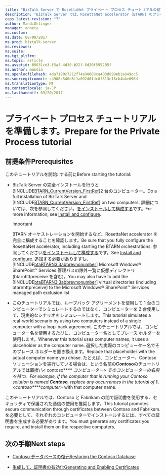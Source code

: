 ```yaml
---
title: "BizTalk Server で RosettaNet プライベート プロセス チュートリアルの前提条件 |Microsoft ドキュメント"
description: "BizTalk Server では、RosettaNet accelerator (BTARN) のプライベート プロセス チュートリアルの手順の前提条件"
caps.latest.revision: "7"
author: MandiOhlinger
manager: anneta
ms.custom: 
ms.date: 08/09/2017
ms.prod: biztalk-server
ms.reviewer: 
ms.suite: 
ms.tgt_pltfrm: 
ms.topic: article
ms.assetid: 89631ce3-f5af-4d30-b22f-6d20f595295f
ms.author: mandia
ms.openlocfilehash: 4da7190c7212f74a90689ca403d899eb1a849cc5
ms.sourcegitcommit: cb908c540d8f1a692d01dc8f313e16cb4b4e696d
ms.translationtype: MT
ms.contentlocale: ja-JP
ms.lasthandoff: 09/20/2017
---
```

# <a name="prepare-for-the-private-process-tutorial"></a><span data-ttu-id="576bb-103">プライベート プロセス チュートリアルを準備します。</span><span class="sxs-lookup"><span data-stu-id="576bb-103">Prepare for the Private Process tutorial</span></span>

## <a name="prerequisites"></a><span data-ttu-id="576bb-104">前提条件</span><span class="sxs-lookup"><span data-stu-id="576bb-104">Prerequisites</span></span>
<span data-ttu-id="576bb-105">このチュートリアルを開始: する前に</span><span class="sxs-lookup"><span data-stu-id="576bb-105">Before starting the tutorial:</span></span>
  
-   <span data-ttu-id="576bb-106">BizTalk Server の完全インストールを行うと[!INCLUDE[BTARN_CurrentVersion_FirstRef](../../includes/btarn-currentversion-firstref-md.md)]2 台のコンピューター。</span><span class="sxs-lookup"><span data-stu-id="576bb-106">Do a full installation of BizTalk Server and [!INCLUDE[BTARN_CurrentVersion_FirstRef](../../includes/btarn-currentversion-firstref-md.md)] on two computers.</span></span> <span data-ttu-id="576bb-107">詳細については、次を参照してください。[をインストールして構成する](install-configure-biztalk-accelerator-for-rosettanet.md)です。</span><span class="sxs-lookup"><span data-stu-id="576bb-107">For more information, see [Install and configure](install-configure-biztalk-accelerator-for-rosettanet.md).</span></span>  
  
    > [!IMPORTANT]
    >  <span data-ttu-id="576bb-108">BTARN オーケストレーションを開始するなど、RosettaNet accelerator を完全に構成することを確認します。</span><span class="sxs-lookup"><span data-stu-id="576bb-108">Be sure that you fully configure the RosettaNet accelerator, including starting the BTARN orchestrations.</span></span> <span data-ttu-id="576bb-109">参照してください[をインストールして構成する](install-configure-biztalk-accelerator-for-rosettanet.md)です。</span><span class="sxs-lookup"><span data-stu-id="576bb-109">See [Install and configure](install-configure-biztalk-accelerator-for-rosettanet.md).</span></span> <span data-ttu-id="576bb-110">追加する必要がありますも、 [!INCLUDE[btaBTARN3.3abbrevnonumber](../../includes/btabtarn3-3abbrevnonumber-md.md)] Microsoft Windows® SharePoint™ Services 管理パスの除外一覧に仮想ディレクトリ (btarnhttpreceive を含む)。</span><span class="sxs-lookup"><span data-stu-id="576bb-110">You may also have to add the [!INCLUDE[btaBTARN3.3abbrevnonumber](../../includes/btabtarn3-3abbrevnonumber-md.md)] virtual directories (including btarnhttpreceive) to the Microsoft Windows® SharePoint™ Services managed path exclusion list.</span></span> 
  
-   <span data-ttu-id="576bb-111">このチュートリアルでは、ループバック アグリーメントを使用して 1 台のコンピューターでシミュレートするのではなく、コンピューターを 2 台使用して、現実的なシナリオをシミュレートします。</span><span class="sxs-lookup"><span data-stu-id="576bb-111">This tutorial simulates a real-world scenario by using two computers instead of a single computer with a loop-back agreement.</span></span> <span data-ttu-id="576bb-112">このチュートリアルでは、コンピューター名を使用するたびに、コンピューター名としてプレース ホルダーを使用します。</span><span class="sxs-lookup"><span data-stu-id="576bb-112">Whenever this tutorial uses computer names, it uses a placeholder as the computer name.</span></span> <span data-ttu-id="576bb-113">選択した実際のコンピューター名でそのプレース ホルダーを置き換えます。</span><span class="sxs-lookup"><span data-stu-id="576bb-113">Replace that placeholder with the actual computer name you chose.</span></span> <span data-ttu-id="576bb-114">たとえば、コンピューター、Contoso ソリューションを実行している場合は、という名前の**Contoso**のチュートリアルでは置換\\ \\< contoso**_** *コンピューター*> そのコンピューターの名前を持つ。</span><span class="sxs-lookup"><span data-stu-id="576bb-114">For example, if the computer that is running your Contoso solution is named **Contoso**, replace any occurrences in the tutorial of \\\\<contoso**_***computer*> with that computer name.</span></span>  
  
 <span data-ttu-id="576bb-115">このチュートリアルでは、Contoso と Fabrikam の間で証明書を使用する、セキュリティで保護された通信の使用を推奨します。</span><span class="sxs-lookup"><span data-stu-id="576bb-115">This tutorial promotes secure communication through certificates between Contoso and Fabrikam.</span></span> <span data-ttu-id="576bb-116">を必要として、それぞれのコンピューターでインストールするには、すべての証明書を生成する必要があります。</span><span class="sxs-lookup"><span data-stu-id="576bb-116">You must generate any certificates you require, and install them on the respective computers.</span></span>  
  
## <a name="next-steps"></a><span data-ttu-id="576bb-117">次の手順</span><span class="sxs-lookup"><span data-stu-id="576bb-117">Next steps</span></span>
  
-   [<span data-ttu-id="576bb-118">Contoso データベースの復元</span><span class="sxs-lookup"><span data-stu-id="576bb-118">Restoring the Contoso Database</span></span>](../../adapters-and-accelerators/accelerator-rosettanet/restoring-the-contoso-database.md)  
  
-   [<span data-ttu-id="576bb-119">生成して、証明書の有効化</span><span class="sxs-lookup"><span data-stu-id="576bb-119">Generating and Enabling Certificates</span></span>](../../adapters-and-accelerators/accelerator-rosettanet/generating-and-enabling-certificates.md)